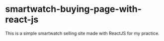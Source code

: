 # smartwatch-buying-page-with-react-js
This is a simple smartwatch selling site made with ReactJS for my practice.

